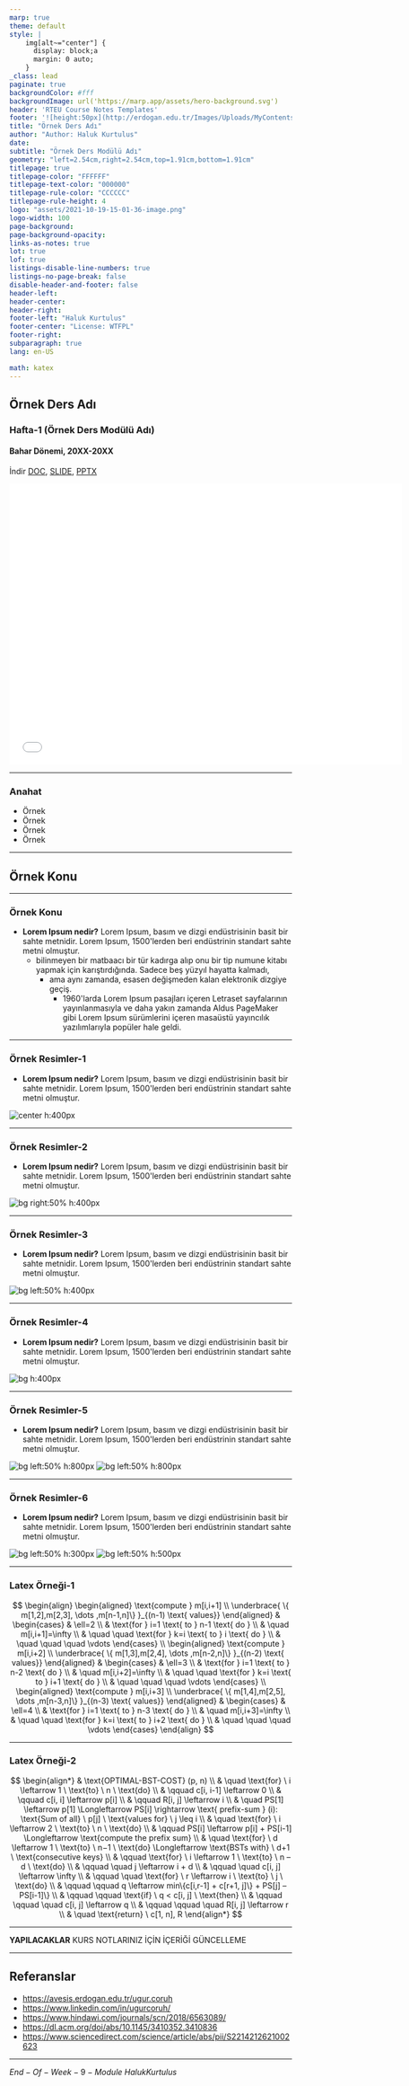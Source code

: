 ```yaml
---
marp: true
theme: default
style: |
    img[alt~="center"] {
      display: block;a
      margin: 0 auto;
    }
_class: lead
paginate: true
backgroundColor: #fff
backgroundImage: url('https://marp.app/assets/hero-background.svg')
header: 'RTEU Course Notes Templates'
footer: '![height:50px](http://erdogan.edu.tr/Images/Uploads/MyContents/L_379-20170718142719217230.jpg) RTEU CE204 Hafta-9'
title: "Örnek Ders Adı"
author: "Author: Haluk Kurtulus"
date:
subtitle: "Örnek Ders Modülü Adı"
geometry: "left=2.54cm,right=2.54cm,top=1.91cm,bottom=1.91cm"
titlepage: true
titlepage-color: "FFFFFF"
titlepage-text-color: "000000"
titlepage-rule-color: "CCCCCC"
titlepage-rule-height: 4
logo: "assets/2021-10-19-15-01-36-image.png"
logo-width: 100 
page-background:
page-background-opacity:
links-as-notes: true
lot: true
lof: true
listings-disable-line-numbers: true
listings-no-page-break: false
disable-header-and-footer: false
header-left:
header-center:
header-right:
footer-left: "Haluk Kurtulus"
footer-center: "License: WTFPL"
footer-right:
subparagraph: true
lang: en-US 

math: katex
---
```


<!-- _backgroundColor: red -->

<!-- _color: pink -->

<!-- paginate: false -->

## Örnek Ders Adı

### Hafta-1 (Örnek Ders Modülü Adı)

#### Bahar Dönemi, 20XX-20XX

İndir [DOC](week-1.tr.md_doc.pdf), [SLIDE](week-1.tr.md_slide.pdf), [PPTX](week-1.tr.md_slide.pptx)

<iframe width=700, height=500 frameBorder=0 src="../week-1.tr.md_slide.html"></iframe>

---

<!-- paginate: true -->

### Anahat

- Örnek
- Örnek 
- Örnek 
- Örnek 

---

## **Örnek Konu**

---

### Örnek Konu

- **Lorem Ipsum nedir?**
Lorem Ipsum, basım ve dizgi endüstrisinin basit bir sahte metnidir. Lorem Ipsum, 1500'lerden beri endüstrinin standart sahte metni olmuştur.
   - bilinmeyen bir matbaacı bir tür kadırga alıp onu bir tip numune kitabı yapmak için karıştırdığında. Sadece beş yüzyıl hayatta kalmadı,
     - ama aynı zamanda, esasen değişmeden kalan elektronik dizgiye geçiş.
       - 1960'larda Lorem Ipsum pasajları içeren Letraset sayfalarının yayınlanmasıyla ve daha yakın zamanda Aldus PageMaker gibi Lorem Ipsum sürümlerini içeren masaüstü yayıncılık yazılımlarıyla popüler hale geldi.
---

### Örnek Resimler-1

- **Lorem Ipsum nedir?**
Lorem Ipsum, basım ve dizgi endüstrisinin basit bir sahte metnidir. Lorem Ipsum, 1500'lerden beri endüstrinin standart sahte metni olmuştur.

![center h:400px](assets/sample-1.png)

---

### Örnek Resimler-2

- **Lorem Ipsum nedir?**
Lorem Ipsum, basım ve dizgi endüstrisinin basit bir sahte metnidir. Lorem Ipsum, 1500'lerden beri endüstrinin standart sahte metni olmuştur.

![bg right:50% h:400px](assets/sample-1.png)

---

### Örnek Resimler-3

- **Lorem Ipsum nedir?**
Lorem Ipsum, basım ve dizgi endüstrisinin basit bir sahte metnidir. Lorem Ipsum, 1500'lerden beri endüstrinin standart sahte metni olmuştur.

![bg left:50% h:400px](assets/sample-1.png)

---

### Örnek Resimler-4

- **Lorem Ipsum nedir?**
Lorem Ipsum, basım ve dizgi endüstrisinin basit bir sahte metnidir. Lorem Ipsum, 1500'lerden beri endüstrinin standart sahte metni olmuştur.

![bg h:400px](assets/sample-1.png)

---

### Örnek Resimler-5

- **Lorem Ipsum nedir?**
Lorem Ipsum, basım ve dizgi endüstrisinin basit bir sahte metnidir. Lorem Ipsum, 1500'lerden beri endüstrinin standart sahte metni olmuştur.

![bg left:50% h:800px](assets/sample-1.png)
![bg left:50% h:800px](assets/sample-2.png)

---

### Örnek Resimler-6

- **Lorem Ipsum nedir?**
Lorem Ipsum, basım ve dizgi endüstrisinin basit bir sahte metnidir. Lorem Ipsum, 1500'lerden beri endüstrinin standart sahte metni olmuştur.

![bg left:50% h:300px](assets/sample-1.png)
![bg left:50% h:500px](assets/sample-2.png)

---

###  Latex Örneği-1

$$
\begin{align}
  \begin{aligned}
  \text{compute } m[i,i+1] \\
  \underbrace{ \{ m[1,2],m[2,3], \dots ,m[n-1,n]\} }_{(n-1) \text{ values}}
  \end{aligned}
    & \begin{cases}
    & \ell=2  \\
    & \text{for } i=1 \text{ to } n-1 \text{ do } \\
    & \quad m[i,i+1]=\infty \\
    & \quad \quad \text{for } k=i \text{ to } i \text{ do } \\
    &  \quad \quad \quad \vdots
    \end{cases} \\
  \begin{aligned}
  \text{compute } m[i,i+2] \\
  \underbrace{ \{ m[1,3],m[2,4], \dots ,m[n-2,n]\} }_{(n-2) \text{ values}}
  \end{aligned}
    & \begin{cases}
    & \ell=3  \\
    & \text{for } i=1 \text{ to } n-2 \text{ do } \\
    & \quad m[i,i+2]=\infty \\
    & \quad \quad \text{for } k=i \text{ to } i+1 \text{ do } \\
    & \quad \quad \quad \vdots
    \end{cases} \\
  \begin{aligned}
  \text{compute } m[i,i+3] \\
  \underbrace{ \{ m[1,4],m[2,5], \dots ,m[n-3,n]\} }_{(n-3) \text{ values}}
    \end{aligned}
    & \begin{cases}
    & \ell=4  \\
    & \text{for } i=1 \text{ to } n-3 \text{ do } \\
    & \quad m[i,i+3]=\infty \\
    & \quad \quad \text{for } k=i \text{ to } i+2 \text{ do } \\
    & \quad \quad \quad \vdots
    \end{cases}
\end{align}
$$

---

### Latex Örneği-2

$$
\begin{align*}
& \text{OPTIMAL-BST-COST} (p, n) \\
& \quad \text{for} \ i \leftarrow 1 \ \text{to} \ n \ \text{do} \\
& \qquad c[i, i-1] \leftarrow 0 \\
& \qquad c[i, i] \leftarrow p[i] \\
& \qquad R[i, j] \leftarrow i \\
& \quad PS[1] \leftarrow p[1] \Longleftarrow PS[i] \rightarrow  \text{ prefix-sum } (i): \text{Sum of all} \ p[j] \ \text{values for}  \ j \leq i
 \\
& \quad \text{for} \ i \leftarrow 2 \ \text{to} \ n \ \text{do} \\
& \qquad PS[i] \leftarrow p[i] + PS[i-1]  \Longleftarrow  \text{compute the prefix sum} \\
& \quad \text{for} \ d \leftarrow 1 \ \text{to} \ n−1 \ \text{do}   \Longleftarrow  \text{BSTs with} \ d+1 \ \text{consecutive keys} \\
& \qquad \text{for} \  i \leftarrow 1 \ \text{to} \ n – d \ \text{do} \\
& \qquad \quad j \leftarrow i + d \\
& \qquad \quad c[i, j] \leftarrow \infty \\
& \qquad \quad \text{for} \ r \leftarrow i \ \text{to} \ j \ \text{do} \\
& \qquad \qquad q \leftarrow min\{c[i,r-1] + c[r+1, j]\} +  PS[j] – PS[i-1]\} \\
& \qquad \qquad \text{if} \ q < c[i, j] \ \text{then} \\
& \qquad \qquad \quad c[i, j]  \leftarrow q \\
& \qquad \qquad \quad R[i, j] \leftarrow r \\
& \quad \text{return} \ c[1, n], R
\end{align*}
$$

---

**YAPILACAKLAR** KURS NOTLARINIZ İÇİN İÇERİĞİ GÜNCELLEME

--- 

## Referanslar

- https://avesis.erdogan.edu.tr/ugur.coruh
- https://www.linkedin.com/in/ugurcoruh/
- https://www.hindawi.com/journals/scn/2018/6563089/ 
- https://dl.acm.org/doi/abs/10.1145/3410352.3410836
- https://www.sciencedirect.com/science/article/abs/pii/S2214212621002623 


---

$End-Of-Week-9-Module$
$Haluk Kurtulus$
